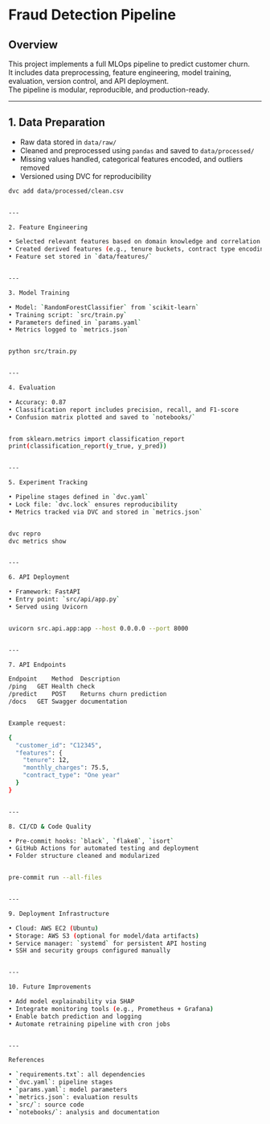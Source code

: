 # Fraud Detection Pipeline

## Overview
This project implements a full MLOps pipeline to predict customer churn.  
It includes data preprocessing, feature engineering, model training, evaluation, version control, and API deployment.  
The pipeline is modular, reproducible, and production-ready.

---

## 1. Data Preparation

- Raw data stored in `data/raw/`
- Cleaned and preprocessed using `pandas` and saved to `data/processed/`
- Missing values handled, categorical features encoded, and outliers removed
- Versioned using DVC for reproducibility

```bash
dvc add data/processed/clean.csv


---

2. Feature Engineering

• Selected relevant features based on domain knowledge and correlation analysis
• Created derived features (e.g., tenure buckets, contract type encoding)
• Feature set stored in `data/features/`


---

3. Model Training

• Model: `RandomForestClassifier` from `scikit-learn`
• Training script: `src/train.py`
• Parameters defined in `params.yaml`
• Metrics logged to `metrics.json`


python src/train.py


---

4. Evaluation

• Accuracy: 0.87
• Classification report includes precision, recall, and F1-score
• Confusion matrix plotted and saved to `notebooks/`


from sklearn.metrics import classification_report
print(classification_report(y_true, y_pred))


---

5. Experiment Tracking

• Pipeline stages defined in `dvc.yaml`
• Lock file: `dvc.lock` ensures reproducibility
• Metrics tracked via DVC and stored in `metrics.json`


dvc repro
dvc metrics show


---

6. API Deployment

• Framework: FastAPI
• Entry point: `src/api/app.py`
• Served using Uvicorn


uvicorn src.api.app:app --host 0.0.0.0 --port 8000


---

7. API Endpoints

Endpoint	Method	Description	
/ping	GET	Health check	
/predict	POST	Returns churn prediction	
/docs	GET	Swagger documentation	


Example request:

{
  "customer_id": "C12345",
  "features": {
    "tenure": 12,
    "monthly_charges": 75.5,
    "contract_type": "One year"
  }
}


---

8. CI/CD & Code Quality

• Pre-commit hooks: `black`, `flake8`, `isort`
• GitHub Actions for automated testing and deployment
• Folder structure cleaned and modularized


pre-commit run --all-files


---

9. Deployment Infrastructure

• Cloud: AWS EC2 (Ubuntu)
• Storage: AWS S3 (optional for model/data artifacts)
• Service manager: `systemd` for persistent API hosting
• SSH and security groups configured manually


---

10. Future Improvements

• Add model explainability via SHAP
• Integrate monitoring tools (e.g., Prometheus + Grafana)
• Enable batch prediction and logging
• Automate retraining pipeline with cron jobs


---

References

• `requirements.txt`: all dependencies
• `dvc.yaml`: pipeline stages
• `params.yaml`: model parameters
• `metrics.json`: evaluation results
• `src/`: source code
• `notebooks/`: analysis and documentation
